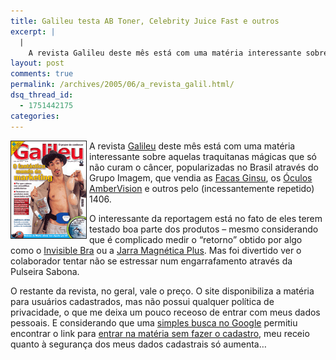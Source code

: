 ```yaml
---
title: Galileu testa AB Toner, Celebrity Juice Fast e outros
excerpt: |
  |
    A revista Galileu deste mês está com uma matéria interessante sobre aquelas traquitanas mágicas que só não curam o câncer, popularizadas no Brasil através do Grupo Imagem, que vendia as Facas Ginsu, os Óculos AmberVision e outros pelo (incessantemente repetido)...
layout: post
comments: true
permalink: /archives/2005/06/a_revista_galil.html/
dsq_thread_id:
  - 1751442175
categories:
---
```

<img title="galileu.gif" src="/archives/img/galileu.gif" width="120" height="155" align="left" border="1" style="margin-right: 4px" />A revista [Galileu][1] deste mês está com uma matéria interessante sobre aquelas traquitanas mágicas que só não curam o câncer, popularizadas no Brasil através do Grupo Imagem, que vendia as [Facas Ginsu][2], os [Óculos AmberVision][3] e outros pelo (incessantemente repetido) 1406.

O interessante da reportagem está no fato de eles terem testado boa parte dos produtos &#8211; mesmo considerando que é complicado medir o &#8220;retorno&#8221; obtido por algo como o [Invisible Bra][4] ou a [Jarra Magnética Plus][5]. Mas foi divertido ver o colaborador tentar não se estressar num engarrafamento através da Pulseira Sabona.

O restante da revista, no geral, vale o preço. O site disponibiliza a matéria para usuários cadastrados, mas não possui qualquer política de privacidade, o que me deixa um pouco receoso de entrar com meus dados pessoais. E considerando que uma [simples busca no Google][6] permitiu encontrar o link para [entrar na matéria sem fazer o cadastro][7], meu receio quanto à segurança dos meus dados cadastrais só aumenta&#8230;

 [1]: http://revistagalileu.globo.com/
 [2]: http://www.bestwebshopper.com/GINSU.HTM
 [3]: http://www.tv-showroom.com/html/AmberVision.htm
 [4]: http://www.polishop.com.br/is-bin/INTERSHOP.enfinity/eCS/Store/pt/-/BRC/Produto-Visualizar;sid=DfP14td5SeqqSZXdkyUg326xp8yjWLxwU0I=?ProductID=YhvIuT3UsA8AAAD%2emgxScZzG
 [5]: http://www.polishop.com.br/is-bin/INTERSHOP.enfinity/eCS/Store/pt/-/BRC/Produto-Visualizar;sid=fqxx_IHj5qqwqcBmO_6lwTgrT-DNknGZysk=?ProductID=DIrIuT3UmE0AAAD800KvhBJN
 [6]: http://www.google.com.br/search?num=20&#038;hl=pt-BR&#038;client=firefox-a&#038;rls=org.mozilla%3Apt-BR%3Aofficial&#038;q=+O+fant%C3%A1stico+mundo+do+marketing+jarra+magn%C3%A9tica+plus&#038;btnG=Pesquisar&#038;meta=
 [7]: http://revistagalileu.globo.com/Galileu/0,6993,ECT967373-1706-1,00.html

